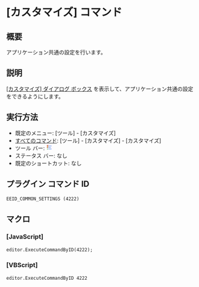 # \[カスタマイズ\] コマンド

## 概要

アプリケーション共通の設定を行います。

## 説明

[\[カスタマイズ\] ダイアログ ボックス](../../dlg/customize/index) を表示して、アプリケーション共通の設定をできるようにします。

## 実行方法

- 既定のメニュー: \[ツール\] \- \[カスタマイズ\]
- [すべてのコマンド](../../glossary/allcommands): \[ツール\] \- \[カスタマイズ\] \- \[カスタマイズ\]
- ツール バー: ![](../../images/commonsettings.png)
- ステータス バー: なし
- 既定のショートカット: なし

## プラグイン コマンド ID

```
EEID_COMMON_SETTINGS (4222)
```

## マクロ

### \[JavaScript\]

```
editor.ExecuteCommandByID(4222);
```

### \[VBScript\]

```
editor.ExecuteCommandByID 4222
```
